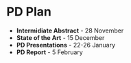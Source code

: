 # PD Plan

* **Intermidiate Abstract** - 28 November 
* **State of the Art** - 15 December 
* **PD Presentations** - 22-26 January 
* **PD Report** - 5 February 
